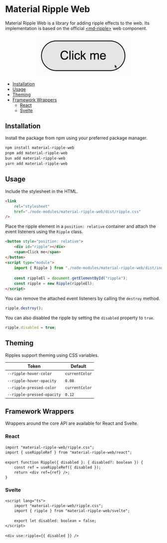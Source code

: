 # Material Ripple Web

Material Ripple Web is a library for adding ripple effects to the web. Its implementation is based on the official [\<md-ripple\>] web component.

<div align="center">
    <img src="./assets/example.gif" width="300" height="auto">
</div>

- [Installation](#installation)
- [Usage](#usage)
- [Theming](#theming)
- [Framework Wrappers](#framework-wrappers)
    - [React](#react)
    - [Svelte](#svelte)

## Installation

Install the package from npm using your preferred package manager.

```bash
npm install material-ripple-web
pnpm add material-ripple-web
bun add material-ripple-web
yarn add material-ripple-web
```

## Usage

Include the stylesheet in the HTML.

```html
<link
    rel="stylesheet"
    href="./node-modules/material-ripple-web/dist/ripple.css"
/>
```

Place the ripple element in a `position: relative` container and attach the event listeners using the `Ripple` class.

```html
<button style="position: relative">
    <div id="ripple"></div>
    <span>Click me</span>
</button>
<script type="module">
    import { Ripple } from "./node-modules/material-ripple-web/dist/index.js";

    const rippleEl = document.getElementById("ripple");
    const ripple = new Ripple(rippleEl);
</script>
```

You can remove the attached event listeners by calling the `destroy` method.

```js
ripple.destroy();
```

You can also disabled the ripple by setting the `disabled` property to `true`.

```js
ripple.disabled = true;
```

## Theming

Ripples support theming using CSS variables.

| Token                      | Default        |
| -------------------------- | -------------- |
| `--ripple-hover-color`     | `currentColor` |
| `--ripple-hover-opacity`   | `0.08`         |
| `--ripple-pressed-color`   | `currentColor` |
| `--ripple-pressed-opacity` | `0.12`         |

## Framework Wrappers

Wrappers around the core API are available for React and Svelte.

### React

```tsx
import "material-ripple-web/ripple.css";
import { useRippleRef } from "material-ripple-web/react";

export function Ripple({ disabled }: { disabled?: boolean }) {
    const ref = useRippleRef({ disabled });
    return <div ref={ref} />;
}
```

### Svelte

```svelte
<script lang="ts">
    import "material-ripple-web/ripple.css";
    import { ripple } from "material-ripple-web/svelte";

    export let disabled: boolean = false;
</script>

<div use:ripple={{ disabled }} />
```

[\<md-ripple\>]: https://github.com/material-components/material-web/blob/main/docs/components/ripple.md
[documentation]: https://svelte-material-ripple.vercel.app
